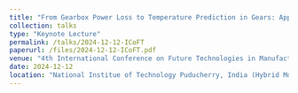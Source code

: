 ```yaml
---
title: "From Gearbox Power Loss to Temperature Prediction in Gears: Application to the Design of New Polymer Gear Concepts"
collection: talks
type: "Keynote Lecture"
permalink: /talks/2024-12-12-ICoFT
paperurl: /files/2024-12-12-ICoFT.pdf
venue: "4th International Conference on Future Technologies in Manufacturing, Automation, Design & Energy"
date: 2024-12-12
location: "National Institue of Technology Puducherry, India (Hybrid Mode)"
---
```


